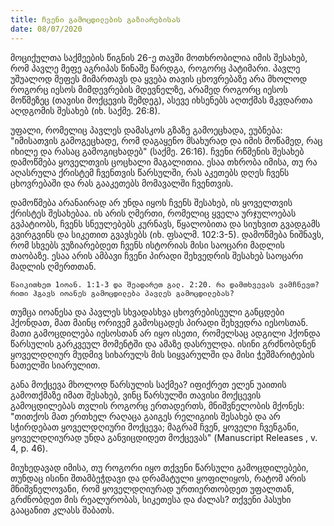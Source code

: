 ```yaml
---
title: ჩვენი გამოცდილების გაზიარებისას
date: 08/07/2020
---
```


მოციქულთა საქმეების წიგნის 26-ე თავში მოთხრობილია იმის შესახებ, რომ პავლე მეფე აგრიპას წინაშე წარდგა, როგორც პატიმარი. პავლე უშუალოდ მეფეს მიმართავს და ყვება თავის ცხოვრებაზე არა მხოლოდ როგორც იესოს მიმდევრების მდევნელზე, არამედ როგორც იესოს მოწმეზეც (თავისი მოქცევის შემდეგ), ასევე იხსენებს აღთქმას მკვდართა აღდგომის შესახებ (იხ. საქმე. 26:8).

უფალი, რომელიც პავლეს დამასკოს გზაზე გამოეცხადა, ეუბნება: "იმისათვის გამოგეცხადე, რომ დაგაყენო მსახურად და იმის მოწამედ, რაც იხილე და რასაც გამოგიცხადებ" (საქმე. 26:16). ჩვენი რწმენის შესახებ დამოწმება ყოველთვის ცოცხალი მაგალითია. ესაა თხრობა იმისა, თუ რა აღასრულა ქრისტემ ჩვენთვის წარსულში, რას აკეთებს დღეს ჩვენს ცხოვრებაში და რას გააკეთებს მომავალში ჩვენთვის.

დამოწმება არანაირად არ უნდა იყოს ჩვენს შესახებ, ის ყოველთვის ქრისტეს შესახებაა. ის არის ღმერთი, რომელიც ყველა ურჯულოებას გვპატიობს, ჩვენს სნეულებებს კურნავს, წყალობითა და სიუხვით გვადგამს გვირგვინს  და სიკეთით გვავსებს (იხ. ფსალმ. 102:3-5). დამოწმება ნიშნავს, რომ სხვებს ვუზიარებდეთ ჩვენს ისტორიას მისი საოცარი მადლის თაობაზე. ესაა არის ამბავი ჩვენი პირადი შეხვედრის შესახებ საოცარი მადლის ღმერთთან. 

`წაიკითხეთ 1იოან. 1:1-3 და შეადარეთ გალ. 2:20. რა დამთხვევას ვამჩნევთ? რითი ჰგავს იოანეს გამოცდილება პავლეს გამოცდილებას? `

თუმცა იოანესა და პავლეს სხვადასხვა ცხოვრებისეული განცდები ჰქონდათ, მათ მაინც ორივემ გამოსცადეს პირადი შეხვედრა იესოსთან. მათი გამოცდილება იესოსთან არ იყო ისეთი, რომელსაც ადგილი ჰქონდა წარსულის გარკვეულ მომენტში და ამაზე დასრულდა. ისინი გრძნობდნენ ყოველდღიურ მუდმივ სიხარულს მის სიყვარულში და მისი ჭეშმარიტების ნათელში სიარულით.

განა მოქცევა მხოლოდ წარსულის საქმეა? იფიქრეთ ელენ უაითის გამოთქმაზე იმათ შესახებ, ვინც წარსულში თავისი მოქცევის გამოცდილებას თვლის როგორც ერთადერთს, მნიშვნელობის მქონეს: "თითქოს მათ ერთხელ რაღაცა გაიგეს რელიგიის შესახებ და არ სჭირდებათ ყოველდღიური მოქცევა; მაგრამ ჩვენ, ყოველი ჩვენგანი, ყოველდღიურად უნდა განვიცდიდეთ მოქცევას" (Manuscript Releases , v. 4, p. 46).

მიუხედავად იმისა, თუ როგორი იყო თქვენი წარსული გამოცდილებები, თუნდაც ისინი შთამბეჭდავი და დრამატული ყოფილიყოს, რატომ არის მნიშვნელოვანი, რომ ყოველდღიურად ურთიერთობდეთ უფალთან, გრძნობდეთ მის რეალურობას, სიკეთესა და ძალას? თქვენი პასუხი გააცანით კლასს შაბათს.
